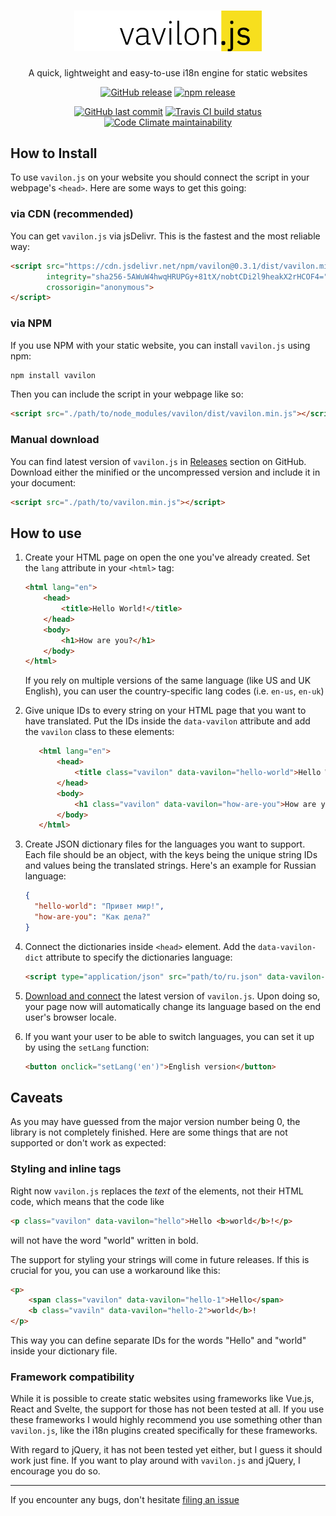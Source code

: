 <div align="center">
    <h1>
        <img src="docs/logo.svg" width="300" alt="vavilon.js logo">
    </h1>
    <p>
        A quick, lightweight and easy-to-use i18n engine for static websites
    </p>
    <p>
        <a href="https://github.com/vavilon-js/vavilon.js/releases"><img alt="GitHub release" src="https://img.shields.io/github/release/vavilon-js/vavilon.js.svg?logo=github&logoColor=white"></a>
        <a href="https://www.npmjs.com/package/vavilon"><img alt="npm release" src="https://img.shields.io/npm/v/vavilon.svg?label=release&logo=npm"></a>
    </p>
    <p>
        <a href="https://github.com/vavilon-js/vavilon.js/commits"><img alt="GitHub last commit" src="https://img.shields.io/github/last-commit/vavilon-js/vavilon.js.svg"></a>
        <a href="https://travis-ci.com/vavilon-js/vavilon.js"><img alt="Travis CI build status" src="https://img.shields.io/travis/com/vavilon-js/vavilon.js/master.svg"></a>
        <a href="https://codeclimate.com/github/vavilon-js/vavilon.js"><img alt="Code Climate maintainability" src="https://img.shields.io/codeclimate/maintainability/vavilon-js/vavilon.js.svg"></a>
    </p>
</div>

## How to Install

To use `vavilon.js` on your website you should connect the script in your
webpage's `<head>`. Here are some ways to get this going:

### via CDN (recommended)

You can get `vavilon.js` via jsDelivr. This is the fastest and the most reliable
way:

```html
<script src="https://cdn.jsdelivr.net/npm/vavilon@0.3.1/dist/vavilon.min.js"
        integrity="sha256-5AWuW4hwqHRUPGy+81tX/nobtCDi2l9heakX2rHCOF4="
        crossorigin="anonymous">
</script>
```

### via NPM

If you use NPM with your static website, you can install `vavilon.js` using npm:

```sh
npm install vavilon
```

Then you can include the script in your webpage like so:

```html
<script src="./path/to/node_modules/vavilon/dist/vavilon.min.js"></script>
```

### Manual download

You can find latest version of `vavilon.js` in [Releases][releases]
section on GitHub. Download either the minified or the uncompressed version and
include it in your document:

```html
<script src="./path/to/vavilon.min.js"></script>
```

## How to use

1. Create your HTML page on open the one you've already created. Set the `lang`
   attribute in your `<html>` tag:

   ```html
   <html lang="en">
       <head>
           <title>Hello World!</title>
       </head>
       <body>
           <h1>How are you?</h1>
       </body>
   </html>
   ```

   If you rely on multiple versions of the same language (like US and UK English),
   you can user the country-specific lang codes (i.e. `en-us`, `en-uk`)

2. Give unique IDs to every string on your HTML page that you want to have
   translated. Put the IDs inside the `data-vavilon` attribute and add the
   `vavilon` class to these elements:

   ```html
      <html lang="en">
          <head>
              <title class="vavilon" data-vavilon="hello-world">Hello World!</title>
          </head>
          <body>
              <h1 class="vavilon" data-vavilon="how-are-you">How are you?</h1>
          </body>
      </html>
   ```

3. Create JSON dictionary files for the languages you want to support. Each file
   should be an object, with the keys being the unique string IDs and values
   being the translated strings. Here's an example for Russian language:

   ```json
   {
     "hello-world": "Привет мир!",
     "how-are-you": "Как дела?"
   }
   ```

4. Connect the dictionaries inside `<head>` element. Add the `data-vavilon-dict`
   attribute to specify the dictionaries language:

   ```html
   <script type="application/json" src="path/to/ru.json" data-vavilon-dict="ru"></script>
   ```

5. [Download and connect](#how-to-install) the latest version of `vavilon.js`.
   Upon doing so, your page now will automatically change its language based
   on the end user's browser locale.

6. If you want your user to be able to switch languages, you can set it up by
   using the `setLang` function:

   ```html
   <button onclick="setLang('en')">English version</button>
   ```

## Caveats

As you may have guessed from the major version number being 0, the library is
not completely finished. Here are some things that are not supported or don't
work as expected:

### Styling and inline tags

Right now `vavilon.js` replaces the _text_ of the elements, not their HTML code,
which means that the code like

```html
<p class="vavilon" data-vavilon="hello">Hello <b>world</b>!</p>
```

will not have the word "world" written in bold.

The support for styling your strings will come in future releases. If this is
crucial for you, you can use a workaround like this:

```html
<p>
    <span class="vavilon" data-vavilon="hello-1">Hello</span>
    <b class="vaviln" data-vavilon="hello-2">world</b>!
</p>
```

This way you can define separate IDs for the words "Hello" and "world" inside
your dictionary file.

### Framework compatibility

While it is possible to create static websites using frameworks like Vue.js,
React and Svelte, the support for those has not been tested at all. If you use
these frameworks I would highly recommend you use something other than `vavilon.js`,
like the i18n plugins created specifically for these frameworks.

With regard to jQuery, it has not been tested yet either, but I guess it should
work just fine. If you want to play around with `vavilon.js` and jQuery, I
encourage you do so.

----

If you encounter any bugs, don't hesitate [filing an issue][issues]

[releases]: https://github.com/vavilon-js/vavilon.js/releases
[issues]: https://github.com/vavilon-js/vavilon.js/issues
